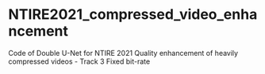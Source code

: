 # NTIRE2021_compressed_video_enhancement
Code of Double U-Net for NTIRE 2021 Quality enhancement of heavily compressed videos - Track 3 Fixed bit-rate
